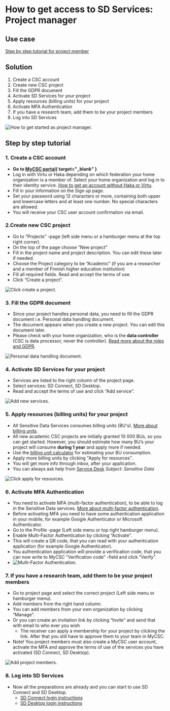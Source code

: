 
# How to get access to SD Services: Project manager

## Use case

[Step by step tutorial for project member](sd-use-case-new-user-project-member.md)

## Solution

1. Create a CSC account
2. Create new CSC project
3. Fill the GDPR document
4. Activate SD Services for your project
5. Apply resources (billing units) for your project
6. Activate MFA Authentication
7. If you have a research team, add them to be your project members
8. Log into SD Services

![How to get started as project manager.](images/MyCSC/HowToGetStarted_SD_Project_Manager.svg)


## Step by step tutorial

### 1. Create a CSC account
    
- **Go to [MyCSC portal](https://my.csc.fi){ target="_blank" }**
- Log in with Virtu or Haka depending on which federation your home organization is a member of. Select your home organization and log in to their identity service. [How to get an account without Haka or Virtu](../../accounts/how-to-create-new-user-account.md#getting-an-account-without-haka-or-virtu). 
- Fill in your information on the Sign up page.
- Set your password using 12 characters or more, containing both upper and lowercase letters and at least one number. No special characters are allowed.
 - You will receive your CSC user account confirmation via email.

### 2.Create new CSC project

- Go to ”Projects” -page (left side menu or a hamburger menu at the top right corner).
- On the top of the page choose ”New project”
- Fill in the project name and project description. You can edit these later if needed.
- Choose the Project category to be “Academic” (if you are a researcher and a member of Finnish higher education institution)
- Fill all required fields. Read and accept the terms of use.
- Click “Create a project”.

![Click create a project.](./images/MyCSC/MyCSC_NewProject.png)


### 3. Fill the GDPR document

- Since your project handles personal data, you need to fill the GDPR document i.e. Personal data handling document.
- The document appears when you create a new project. You can edit this document later.
- Please check with your home organization, who is the **data controller** (CSC is data processor, never the controller). [Read more about the roles and GDPR](../../support/faq/sensitive-data-legal.md#what-are-the-roles-of-csc-and-its-service-users-under-gdpr).

![Personal data handling document.](./images/MyCSC/MyCSC_PersonalDataHandling.png)

### 4. Activate SD Services for your project

- Services are listed to the right column of the project page.
- Select services: SD Connect, SD Desktop.
- Read and accept the terms of use and click “Add service”.

![Add new services.](./images/MyCSC/MyCSC_AddServices.png)


### 5. Apply resources (billing units) for your project

- All Sensitive Data Services consumes billing units (BU's). [More about billing units](#project-resources-and-storage-space).
- All new academic CSC projects are initially granted 10 000 BUs, so you can get started. However, you should estimate how many BU’s your project will consume **during 1 year** and apply more if needed.
- Use the [billing unit calculator](#billing-unit-calculator) for estimating your BU consumption.
- Apply more billing units by clicking "Apply for resources".
- You will get more info through inbox, after your application.
- You can always ask help from [Service Desk](../../support/contact.md) *Subject: Sensitive Data*

![Click apply for resources.](./images/MyCSC/MyCSC_AddResources.png)


### 6. Activate MFA Authentication

- You need to activate MFA (multi-factor authentication), to be able to log in the Sensitive Data services. [More about multi-factor authentication](../../accounts/mfa.md).
- Before activating MFA you need to have some authentication application in your mobile, for example Google Authenticator or Microsoft Authenticator.
- Go to the Profile -page (Left side menu or top right hamburger menu).
- Enable Multi-Factor Authentication by clicking “Activate”.
- This will create a QR code, that you can read with your authentication application (for example Google Authenticator).
- You authentication application will provide a verification code, that you can now write to MyCSC “Verification code” -field and click “Verify”.
- ![Multi-Factor Authentication.](./images/MyCSC/MyCSC_MFA.png)


### 7. If you have a research team, add them to be your project members

- Go to project page and select the correct project (Left side menu or hamburger menu).
- Add members from the right hand column.
- You can add members from your own organization by clicking “Manage”.
- Or you can create an invitation link by clicking “Invite” and send that with email to who ever you wish
    - The receiver can apply a membership for your project by clicking the link. After that  you still have to approve them to your team in MyCSC.
- Note! You project members must also create a MyCSC user account, activate the MFA and approve the terms of use of the services you have activated (SD Connect, SD Desktop).

![Add project members.](./images/MyCSC/MyCSC_AddMembers.png)


### 8. Log into SD Services

- Now all the preparations are already and you can start to use SD Connect and SD Desktop.
    - [SD Connect login instructions](sd-connect-login.md)
    - [SD Desktop login instructions](sd-desktop-login.md)
